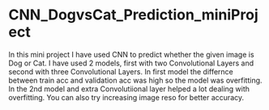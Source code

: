 # CNN_DogvsCat_Prediction_miniProject
In this mini project I have used CNN to predict whether the given image is Dog or Cat.
I have used 2 models, first with two Convolutional Layers and second with three Convolutional Layers.
In first model the differnce between train acc and validation acc was high so the model was overfitting. 
In the 2nd model and extra Convolutiional layer helped a lot dealing with overfitting. 
You can also try increasing image reso for better accuracy.
